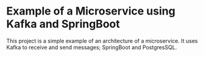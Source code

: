 # Example of a Microservice using Kafka and SpringBoot

This project is a simple example of an architecture of a microservice.
It uses Kafka to receive and send messages; SpringBoot and PostgresSQL.
